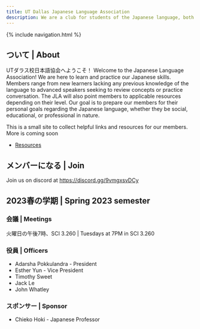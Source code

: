 ```yaml
---
title: UT Dallas Japanese Language Association
description: We are a club for students of the Japanese language, both in classes and in self study.
---
```


{% include navigation.html %}

## ついて | About

UTダラス校日本語協会へようこそ！ Welcome to the Japanese Language Association! We are here to learn and practice our Japanese skills. Members range from new learners lacking any previous knowledge of the language to advanced speakers seeking to review concepts or practice conversation. The JLA will also point members to applicable resources depending on their level. Our goal is to prepare our members for their personal goals regarding the Japanese language, whether they be social, educational, or professional in nature.

This is a small site to collect helpful links and resources for our members. More is coming soon

- [Resources](resources/index.md)

## メンバーになる | Join
Join us on discord at <https://discord.gg/9vmgxsvDCy>

## 2023春の学期 | Spring 2023 semester

### 会議 | Meetings
火曜日の午後7時、SCI 3.260 | Tuesdays at 7PM in SCI 3.260

### 役員 | Officers
* Adarsha Pokkulandra - President
* Esther Yun - Vice President
* Timothy Sweet
* Jack Le
* John Whatley

### スポンサー | Sponsor
* Chieko Hoki - Japanese Professor
